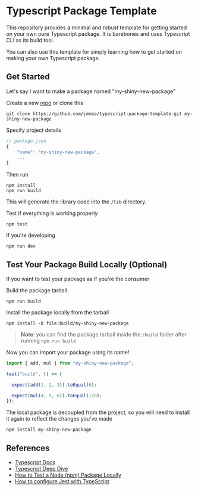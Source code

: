 # Typescript Package Template

This repository provides a minimal and robust template for getting started on your own pure Typescript package. It is barebones and uses Typescript CLI as its build tool.

You can also use this template for simply learning how to get started on making your own Typescript package.

## Get Started

Let's say I want to make a package named "my-shiny-new-package"

Create a new [repo](https://github.com/jmmaa/typescript-package-template/generate) or clone this
```
git clone https://github.com/jmmaa/typescript-package-template.git my-shiny-new-package
```

Specify project details

```js
// package.json
{
    "name": "my-shiny-new-package",
    ...
}
```

Then run

```
npm install
npm run build
```
This will generate the library code into the `/lib` directory.


Test if everything is working properly

```
npm test
```

If you're developing 

```
npm run dev
```

## Test Your Package Build Locally (Optional)

If you want to test your package as if you're the consumer

Build the package tarball
```
npm run build
```
Install the package locally from the tarball
```
npm install -D file:build/my-shiny-new-package
```
> **Note**: you can find the package tarball inside the `/build` folder after running `npm run build`

Now you can import your package using its name!

```typescript
import { add, mul } from "my-shiny-new-package";

test("build", () => {

  expect(add(1, 2, 3)).toEqual(6);

  expect(mul(4, 5, 6)).toEqual(120);
});
```
The local package is decoupled from the project, so you will need to install it again to reflect the changes you've made

```
npm install my-shiny-new-package
```

## References

- [Typescript Docs](https://www.typescriptlang.org/docs)
- [Typescript Deep Dive](https://basarat.gitbook.io/typescript/library)
- [How to Test a Node (npm) Package Locally](https://javascript.plainenglish.io/how-to-test-a-node-package-locally-8dde33e642df)
- [How to configure Jest with TypeScript](https://swizec.com/blog/how-to-configure-jest-with-typescript/)
